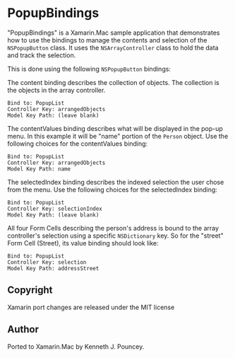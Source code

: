 PopupBindings
=============

"PopupBindings" is a Xamarin.Mac sample application that demonstrates how to use the bindings to manage the contents and selection of the `NSPopupButton` class. It uses the `NSArrayController` class to hold the data and track the selection.

This is done using the following `NSPopupButton` bindings:

The content binding describes the collection of objects. The collection is the objects in the array controller.

	Bind to: PopupList
	Controller Key: arrangedObjects
	Model Key Path: (leave blank)

The contentValues binding describes what will be displayed in the pop-up menu. In this example it will be "name" portion of the `Person` object. Use the following choices for the contentValues binding:

	Bind to: PopupList
	Controller Key: arrangedObjects
	Model Key Path: name

The selectedIndex binding describes the indexed selection the user chose from the menu. Use the following choices for the selectedIndex binding:

	Bind to: PopupList
	Controller Key: selectionIndex
	Model Key Path: (leave blank)

All four Form Cells describing the person's address is bound to the array controller's selection using a specific `NSDictionary` key. So for the "street" Form Cell (Street), its value binding should look like:

	Bind to: PopupList
	Controller Key: selection
	Model Key Path: addressStreet

Copyright
---------

Xamarin port changes are released under the MIT license

Author
------ 

Ported to Xamarin.Mac by Kenneth J. Pouncey.
